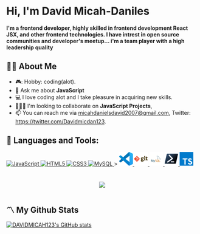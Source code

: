 <h1 align="">Hi, I'm David Micah-Daniles</h1>
<!-- <h3 align="center">A passionate frontend developer from Nigeria</h3>
 # Hello, I'm David Micah-Daniels -->
                                 
 **I'm a frontend developer, highly skilled in frontend development React JSX, and other frontend technologies. I have intrest in open source communities and developer's meetup... i'm a team player with a high leadership quality** 


## 🙎‍♂️ About Me
- 🎮: Hobby: coding(alot).
- 💬 Ask me about **JavaScript**
- 💻 I love coding alot and I take pleasure in acquiring new skills.
- 🧑‍🤝‍🧑 I'm looking to collaborate on **JavaScript Projects**,
- 📫 You can reach me via micahdanielsdavid2007@gmail.com, Twitter: https://twitter.com/Davidmicdan123.



## 🚀 Languages and Tools:

<p align="left">
 <a href="https://developer.mozilla.org/en-US/docs/Web/JavaScript" target="_blank" rel="noreferrer">
  <img src="https://raw.githubusercontent.com/danielcranney/readme-generator/main/public/icons/skills/javascript-colored.svg" width="36" height="36" alt="JavaScript" />
 </a>
 <a href="https://developer.mozilla.org/en-US/docs/Glossary/HTML5" target="_blank" rel="noreferrer">
  <img src="https://raw.githubusercontent.com/danielcranney/readme-generator/main/public/icons/skills/html5-colored.svg" width="36" height="36" alt="HTML5" />
 </a>
 <a href="https://www.w3.org/TR/CSS/#css" target="_blank" rel="noreferrer">
  <img src="https://raw.githubusercontent.com/danielcranney/readme-generator/main/public/icons/skills/css3-colored.svg" width="36" height="36" alt="CSS3" />
 </a>
 <a href="https://www.mysql.com/" target="_blank" rel="noreferrer">
  <img src="https://raw.githubusercontent.com/danielcranney/readme-generator/main/public/icons/skills/mysql-colored.svg" width="36" height="36" alt="MySQL" />
 </a>>
 <a href="#" target="" rel="noreferrer">
  <img src="https://raw.githubusercontent.com/github/explore/80688e429a7d4ef2fca1e82350fe8e3517d3494d/topics/visual-studio-code/visual-studio-code.png" width="36" height="36" alt="MySQL" />
 </a>
 <a href="#" target="" rel="noreferrer">
  <img src="https://raw.githubusercontent.com/github/explore/80688e429a7d4ef2fca1e82350fe8e3517d3494d/topics/git/git.png" width="36" height="36" alt="MySQL" />
 </a>
 <a href="#" target="" rel="noreferrer">
  <img src="https://raw.githubusercontent.com/github/explore/80688e429a7d4ef2fca1e82350fe8e3517d3494d/topics/mysql/mysql.png" width="36" height="36" alt="MySQL" />
 </a>
 <a href="#" target="" rel="noreferrer">
  <img src="https://raw.githubusercontent.com/github/explore/80688e429a7d4ef2fca1e82350fe8e3517d3494d/topics/powershell/powershell.png" width="36" height="36" alt="MySQL" />
 </a>
 <a href="#" target="" rel="noreferrer">
  <img src="https://raw.githubusercontent.com/github/explore/80688e429a7d4ef2fca1e82350fe8e3517d3494d/topics/typescript/typescript.png" width="36" height="36" alt="MySQL" />
 </a>
</p>

<h1></h1>
<p align="center"> <a href="http://www.github.com/DAVIDMICAH123"><img src="https://github-readme-streak-stats.herokuapp.com/?user=DAVIDMICAH123&stroke=ffffff&background=000000&ring=0891b2&fire=0891b2&currStreakNum=ffffff&currStreakLabel=0891b2&sideNums=ffffff&sideLabels=ffffff&dates=ffffff&hide_border=true" /></a></p>

<h1></h1>

## 〽️ My Github Stats

<a href="http://www.github.com/DAVIDMICAH123"><img src="https://github-readme-stats.vercel.app/api?username=DAVIDMICAH123&show_icons=true&hide=&count_private=true&title_color=0891b2&text_color=ffffff&icon_color=0891b2&bg_color=000000&hide_border=true&show_icons=true" alt="DAVIDMICAH123's GitHub stats" /></a>


</div> 



